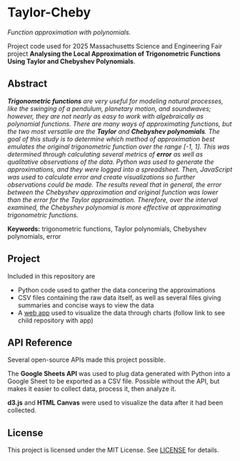 # Taylor-Cheby

*Function approximation with polynomials.*

Project code used for 2025 Massachusetts Science and Engineering Fair project **Analysing the Local Approximation of Trigonometric Functions Using Taylor and Chebyshev Polynomials**.

## Abstract

***Trigonometric functions** are very useful for modeling natural processes, like the swinging of a pendulum, planetary motion, and soundwaves; however, they are not nearly as easy to work with algebraically as polynomial functions. There are many ways of approximating functions, but the two most versatile are the **Taylor** and **Chebyshev polynomials**. The goal of this study is to determine which method of approximation best emulates the original trigonometric function over the range [-1, 1]. This was determined through calculating several metrics of **error** as well as qualitative observations of the data. Python was used to generate the approximations, and they were logged into a spreadsheet. Then, JavaScript was used to calculate error and create visualizations so further observations could be made. The results reveal that in general, the error between the Chebyshev approximation and original function was lower than the error for the Taylor approximation. Therefore, over the interval examined, the Chebyshev polynomial is more effective at approximating trigonometric functions.*

**Keywords:** trigonometric functions, Taylor polynomials, Chebyshev polynomials, error


## Project

Included in this repository are
- Python code used to gather the data concering the approximations
- CSV files containing the raw data itself, as well as several files giving summaries and concise ways to view the data
- A <a href=https://github.com/JAMBallou/taylor-cheby-app>web app</a> used to visualize the data through charts (follow link to see child repository with app)

## API Reference

Several open-source APIs made this project possible.

The **Google Sheets API** was used to plug data generated with Python into a Google Sheet to be exported as a CSV file. Possible without the API, but makes it easier to collect data, process it, then analyze it.

**d3.js** and **HTML Canvas** were used to visualize the data after it had been collected.
 
## License

This project is licensed under the MIT License. See [LICENSE](LICENSE) for details.

